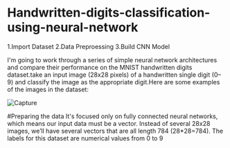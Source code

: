 # Handwritten-digits-classification-using-neural-network

1.Import Dataset
2.Data Preproessing
3.Build CNN Model

I'm going to work through a series of simple neural network architectures and compare their performance on the MNIST handwritten digits dataset.take an input image (28x28 pixels) of a handwritten single digit (0–9) and classify the image as the appropriate digit.Here are some examples of the images in the dataset:

![Capture](https://user-images.githubusercontent.com/47972437/107970487-5e90c900-6fdb-11eb-982a-345d9795e9a0.PNG)

#Preparing the data
It's focused only on fully connected neural networks, which means our input data must be a vector. Instead of several 28x28 images, we’ll have several vectors that are all length 784 (28*28=784). The labels for this dataset are numerical values from 0 to 9
